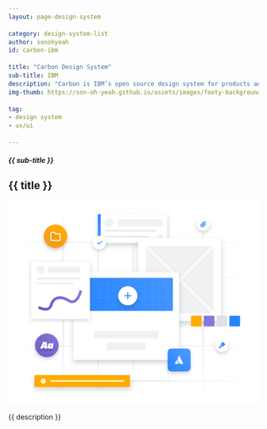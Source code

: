 ```yaml
---
layout: page-design-system

category: design-system-list
author: sonohyeah
id: carbon-ibm

title: "Carbon Design System"
sub-title: IBM
description: "Carbon is IBM’s open source design system for products and digital experiences. With the IBM Design Language as its foundation, the system consists of working code, design tools and resources, human interface guidelines, and a vibrant community of contributors."
img-thumb: https://son-oh-yeah.github.io/assets/images/footy-background.jpg

tag:
- design system
- ux/ui

---
```



<h5 class="card-subtitle mb-2 text-muted text-uppercase">{{ sub-title }}</h5>
<h2 class="card-title">{{ title }}</h2>

![Picture 1](/assets/images/design-system/atlassian-homepage@2x.png) 

{{ description }}

